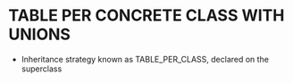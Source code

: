 # TABLE PER CONCRETE CLASS WITH UNIONS

- Inheritance strategy known as TABLE_PER_CLASS, declared on the superclass